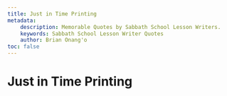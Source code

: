 ```yaml
---
title: Just in Time Printing
metadata:
    description: Memorable Quotes by Sabbath School Lesson Writers.  
    keywords: Sabbath School Lesson Writer Quotes
    author: Brian Onang'o
toc: false
---
```


# Just in Time Printing

